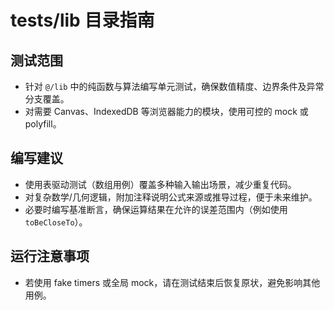 # tests/lib 目录指南

## 测试范围
- 针对 `@/lib` 中的纯函数与算法编写单元测试，确保数值精度、边界条件及异常分支覆盖。
- 对需要 Canvas、IndexedDB 等浏览器能力的模块，使用可控的 mock 或 polyfill。

## 编写建议
- 使用表驱动测试（数组用例）覆盖多种输入输出场景，减少重复代码。
- 对复杂数学/几何逻辑，附加注释说明公式来源或推导过程，便于未来维护。
- 必要时编写基准断言，确保运算结果在允许的误差范围内（例如使用 `toBeCloseTo`）。

## 运行注意事项
- 若使用 fake timers 或全局 mock，请在测试结束后恢复原状，避免影响其他用例。
